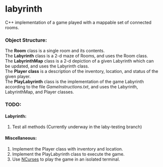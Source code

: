 # labyrinth
C++ implementation of a game played with a mappable set of connected rooms.

### Object Structure:
The **Room** class is a single room and its contents.  
The **Labyrinth** class is a 2-d maze of Rooms, and uses the Room class.  
The **LabyrinthMap** class is a 2-d depiction of a given Labyrinth which can be updated, and uses the Labyrinth class.  
The **Player class** is a description of the inventory, location, and status of the given player.  
The **PlayLabyrinth** class is the implementation of the game Labyrinth according to the file *GameInstructions.txt*, and uses the Labyrinth, LabyrinthMap, and Player classes.

### TODO:

#### Labyrinth:
1. Test all methods (Currently underway in the laby-testing branch)

#### Miscellaneous:
1. Implement the Player class with inventory and location.
1. Implement the PlayLabyrinth class to execute the game.
1. Use [NCurses](http://hughm.cs.ukzn.ac.za/~murrellh/os/notes/ncurses.html) to play the game in an isolated terminal.

